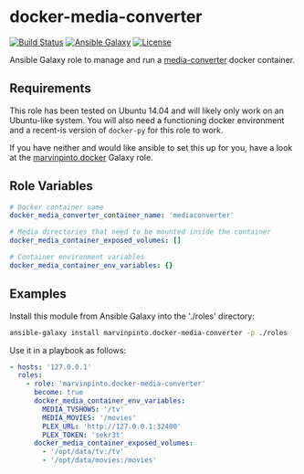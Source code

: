 docker-media-converter
======================

[![Build Status](https://img.shields.io/travis/marvinpinto/ansible-role-docker-media-converter/master.svg?style=flat-square)](https://travis-ci.org/marvinpinto/ansible-role-docker-media-converter)
[![Ansible Galaxy](https://img.shields.io/badge/ansible--galaxy-docker--media--converter-blue.svg?style=flat-square)](https://galaxy.ansible.com/marvinpinto/docker-media-converter)
[![License](https://img.shields.io/badge/license-MIT-brightgreen.svg?style=flat-square)](LICENSE.txt)

Ansible Galaxy role to manage and run a
[media-converter](https://github.com/marvinpinto/docker-media-converter) docker
container.


Requirements
------------

This role has been tested on Ubuntu 14.04 and will likely only work on an
Ubuntu-like system. You will also need a functioning docker environment and a
recent-is version of `docker-py` for this role to work.

If you have neither and would like ansible to set this up for you, have a look
at the [marvinpinto.docker](https://galaxy.ansible.com/marvinpinto/docker)
Galaxy role.


Role Variables
--------------

```yaml
# Docker container name
docker_media_converter_container_name: 'mediaconverter'

# Media directories that need to be mounted inside the container
docker_media_container_exposed_volumes: []

# Container environment variables
docker_media_container_env_variables: {}
```


Examples
--------

Install this module from Ansible Galaxy into the './roles' directory:
```bash
ansible-galaxy install marvinpinto.docker-media-converter -p ./roles
```

Use it in a playbook as follows:
```yaml
- hosts: '127.0.0.1'
  roles:
    - role: 'marvinpinto.docker-media-converter'
      become: true
      docker_media_container_env_variables:
        MEDIA_TVSHOWS: '/tv'
        MEDIA_MOVIES: '/movies'
        PLEX_URL: 'http://127.0.0.1:32400'
        PLEX_TOKEN: 'sekr3t'
      docker_media_container_exposed_volumes:
        - '/opt/data/tv:/tv'
        - '/opt/data/movies:/movies'
```
